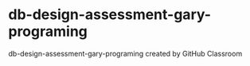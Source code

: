 # db-design-assessment-gary-programing
db-design-assessment-gary-programing created by GitHub Classroom
